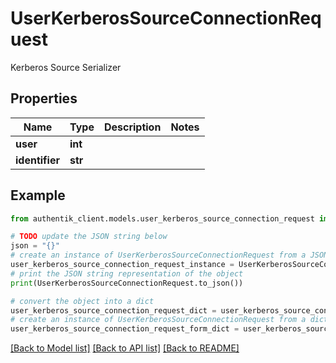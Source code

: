 # UserKerberosSourceConnectionRequest

Kerberos Source Serializer

## Properties

Name | Type | Description | Notes
------------ | ------------- | ------------- | -------------
**user** | **int** |  | 
**identifier** | **str** |  | 

## Example

```python
from authentik_client.models.user_kerberos_source_connection_request import UserKerberosSourceConnectionRequest

# TODO update the JSON string below
json = "{}"
# create an instance of UserKerberosSourceConnectionRequest from a JSON string
user_kerberos_source_connection_request_instance = UserKerberosSourceConnectionRequest.from_json(json)
# print the JSON string representation of the object
print(UserKerberosSourceConnectionRequest.to_json())

# convert the object into a dict
user_kerberos_source_connection_request_dict = user_kerberos_source_connection_request_instance.to_dict()
# create an instance of UserKerberosSourceConnectionRequest from a dict
user_kerberos_source_connection_request_form_dict = user_kerberos_source_connection_request.from_dict(user_kerberos_source_connection_request_dict)
```
[[Back to Model list]](../README.md#documentation-for-models) [[Back to API list]](../README.md#documentation-for-api-endpoints) [[Back to README]](../README.md)


